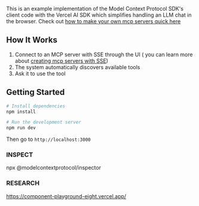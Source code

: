 This is an example implementation of the Model Context Protocol SDK's client code with the Vercel AI SDK which simplifies handling an LLM chat in the browser. Check out [how to make your own mcp servers quick here](https://mcp-framework.com)

## How It Works

1. Connect to an MCP server with SSE through the UI ( you can learn more about [creating mcp servers with SSE](https://mcp-framework.com/docs/Transports/sse))
2. The system automatically discovers available tools
3. Ask it to use the tool

## Getting Started

```bash
# Install dependencies
npm install

# Run the development server
npm run dev
```

Then go to `http://localhost:3000` 

### INSPECT

npx @modelcontextprotocol/inspector

### RESEARCH

https://component-playground-eight.vercel.app/
